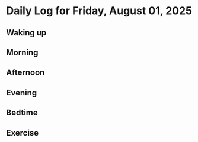 # Daily Log for Friday, August 01, 2025

## Waking up

## Morning

## Afternoon

## Evening

## Bedtime

## Exercise
